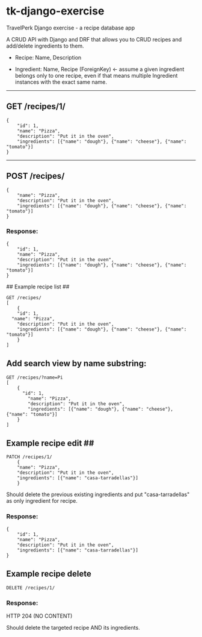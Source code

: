 # tk-django-exercise
TravelPerk Django exercise - a recipe database app


A CRUD API with Django and DRF
that allows you to CRUD recipes and add/delete ingredients to them.


 - Recipe: Name, Description

 - Ingredient: Name, Recipe (ForeignKey)
 ← assume a given ingredient belongs only to one recipe,
 even if that means multiple Ingredient instances with the exact same name.

---
## GET /recipes/1/ ##
```
{
	"id": 1,
	"name": "Pizza",
	"description": "Put it in the oven",
	"ingredients": [{"name": "dough"}, {"name": "cheese"}, {"name": "tomato"}]
}
```
---
## POST /recipes/ ##
```
{
	"name": "Pizza",
	"description": "Put it in the oven",
	"ingredients": [{"name": "dough"}, {"name": "cheese"}, {"name": "tomato"}]
}
```
### Response: ###
```
{
	"id": 1,
	"name": "Pizza",
	"description": "Put it in the oven",
	"ingredients": [{"name": "dough"}, {"name": "cheese"}, {"name": "tomato"}]
}
```
## Example recipe list ##
```
GET /recipes/
[
    {
	"id": 1,
  "name": "Pizza",
	"description": "Put it in the oven",
	"ingredients": [{"name": "dough"}, {"name": "cheese"}, {"name": "tomato"}]
    }
]
```

## Add search view by name substring: ##
```
GET /recipes/?name=Pi
[
    {
      "id": 1,
    	"name": "Pizza",
    	"description": "Put it in the oven",
    	"ingredients": [{"name": "dough"}, {"name": "cheese"}, {"name": "tomato"}]
    }
]
```
## Example recipe edit ##
```
PATCH /recipes/1/
    {
	"name": "Pizza",
	"description": "Put it in the oven",
	"ingredients": [{"name": "casa-tarradellas"}]
    }
```
Should delete the previous existing ingredients
and put "casa-tarradellas" as only ingredient for recipe.

### Response: ###
```
{
	"id": 1,
	"name": "Pizza",
	"description": "Put it in the oven",
	"ingredients": [{"name": "casa-tarradellas"}]
}
```
## Example recipe delete ##
```
DELETE /recipes/1/
```

### Response: ###
HTTP 204 (NO CONTENT)


Should delete the targeted recipe AND its ingredients.
